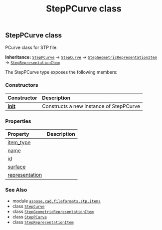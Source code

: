 ﻿---
title: StepPCurve class
second_title: Aspose.CAD for Python via .NET API References
description: 
type: docs
weight: 460
url: /python-net/aspose.cad.fileformats.stp.items/steppcurve/
is_root: false
---

## StepPCurve class

PCurve class for STP file.



**Inheritance:** [`StepPCurve`](/cad/python-net/aspose.cad.fileformats.stp.items/steppcurve) → 
[`StepCurve`](/cad/python-net/aspose.cad.fileformats.stp.items/stepcurve) → 
[`StepGeometricRepresentationItem`](/cad/python-net/aspose.cad.fileformats.stp.items/stepgeometricrepresentationitem) → 
[`StepRepresentationItem`](/cad/python-net/aspose.cad.fileformats.stp.items/steprepresentationitem)



The StepPCurve type exposes the following members:

### Constructors
| Constructor | Description |
| :- | :- |
| [__init__](/cad/python-net/aspose.cad.fileformats.stp.items/steppcurve/__init__/#str-aspose.cad.fileformats.stp.items.StepElementarySurface-aspose.cad.fileformats.stp.items.StepDefinitionalRepresentation) | Constructs a new instance of StepPCurve |


### Properties
| Property | Description |
| :- | :- |
| [item_type](/cad/python-net/aspose.cad.fileformats.stp.items/steppcurve/item_type) |  |
| [name](/cad/python-net/aspose.cad.fileformats.stp.items/steppcurve/name) |  |
| [id](/cad/python-net/aspose.cad.fileformats.stp.items/steppcurve/id) |  |
| [surface](/cad/python-net/aspose.cad.fileformats.stp.items/steppcurve/surface) |  |
| [representation](/cad/python-net/aspose.cad.fileformats.stp.items/steppcurve/representation) |  |



### See Also
* module [`aspose.cad.fileformats.stp.items`](..)
* class [`StepCurve`](/cad/python-net/aspose.cad.fileformats.stp.items/stepcurve)
* class [`StepGeometricRepresentationItem`](/cad/python-net/aspose.cad.fileformats.stp.items/stepgeometricrepresentationitem)
* class [`StepPCurve`](/cad/python-net/aspose.cad.fileformats.stp.items/steppcurve)
* class [`StepRepresentationItem`](/cad/python-net/aspose.cad.fileformats.stp.items/steprepresentationitem)
